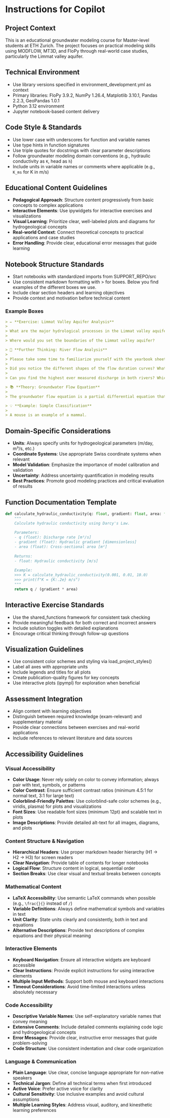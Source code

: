 # Instructions for Copilot

## Project Context
This is an educational groundwater modeling course for Master-level students at ETH Zurich. The project focuses on practical modeling skills using MODFLOW, MT3D, and FloPy through real-world case studies, particularly the Limmat valley aquifer.

## Technical Environment
- Use library versions specified in environment_development.yml as context
- Primary libraries: FloPy 3.9.2, NumPy 1.26.4, Matplotlib 3.10.1, Pandas 2.2.3, GeoPandas 1.0.1
- Python 3.12 environment
- Jupyter notebook-based content delivery

## Code Style & Standards
- Use lower case with underscores for function and variable names
- Use type hints in function signatures
- Use triple quotes for docstrings with clear parameter descriptions
- Follow groundwater modeling domain conventions (e.g., hydraulic conductivity as `K`, head as `h`)
- Include units in variable names or comments where applicable (e.g., `K_ms` for K in m/s)

## Educational Content Guidelines
- **Pedagogical Approach**: Structure content progressively from basic concepts to complex applications
- **Interactive Elements**: Use ipywidgets for interactive exercises and visualizations
- **Visual Learning**: Prioritize clear, well-labeled plots and diagrams for hydrogeological concepts
- **Real-world Context**: Connect theoretical concepts to practical applications and case studies
- **Error Handling**: Provide clear, educational error messages that guide learning

## Notebook Structure Standards
- Start notebooks with standardized imports from SUPPORT_REPO/src
- Use consistent markdown formatting with > for boxes. Below you find examples of the different boxes we use. 
- Include clear section headers and learning objectives
- Provide context and motivation before technical content

### Example Boxes
```markdown
> ✏️ **Exercise: Limmat Valley Aquifer Analysis**
> 
> What are the major hydrological processes in the Limmat valley aquifer?
> 
> Where would you set the boundaries of the Limmat valley aquifer?
```

```markdown
> 🤔 **Further Thinking: River Flow Analysis**
> 
> Please take some time to familiarize yourself with the yearbook sheets.
> 
> Did you notice the different shapes of the flow duration curves? What does this tell you about the hydrological regime of the rivers?
> 
> Can you find the highest ever measured discharge in both rivers? Which one might be the more difficult to manage?
```

```markdown 
> 📚 **Theory: Groundwater Flow Equation**
> 
> The groundwater flow equation is a partial differential equation that describes the movement of groundwater through porous media. It is based on Darcy's law and the principle of mass conservation.
```

```markdown
> 💡 **Example: Simple Classification**
> 
> A mouse is an example of a mammal.
```


## Domain-Specific Considerations
- **Units**: Always specify units for hydrogeological parameters (m/day, m³/s, etc.)
- **Coordinate Systems**: Use appropriate Swiss coordinate systems when relevant
- **Model Validation**: Emphasize the importance of model calibration and validation
- **Uncertainty**: Address uncertainty quantification in modeling results
- **Best Practices**: Promote good modeling practices and critical evaluation of results

## Function Documentation Template
```python
def calculate_hydraulic_conductivity(q: float, gradient: float, area: float) -> float:
    """
    Calculate hydraulic conductivity using Darcy's Law.
    
    Parameters:
    - q (float): Discharge rate [m³/s]
    - gradient (float): Hydraulic gradient [dimensionless]
    - area (float): Cross-sectional area [m²]
    
    Returns:
    - float: Hydraulic conductivity [m/s]
    
    Example:
    >>> K = calculate_hydraulic_conductivity(0.001, 0.01, 10.0)
    >>> print(f"K = {K:.2e} m/s")
    """
    return q / (gradient * area)
```

## Interactive Exercise Standards
- Use the shared_functions framework for consistent task checking
- Provide meaningful feedback for both correct and incorrect answers
- Include solution toggles with detailed explanations
- Encourage critical thinking through follow-up questions

## Visualization Guidelines
- Use consistent color schemes and styling via load_project_styles()
- Label all axes with appropriate units
- Include legends and titles for all plots
- Create publication-quality figures for key concepts
- Use interactive plots (ipympl) for exploration when beneficial

## Assessment Integration
- Align content with learning objectives
- Distinguish between required knowledge (exam-relevant) and supplementary material
- Provide clear connections between exercises and real-world applications
- Include references to relevant literature and data sources

## Accessibility Guidelines

### Visual Accessibility
- **Color Usage**: Never rely solely on color to convey information; always pair with text, symbols, or patterns
- **Color Contrast**: Ensure sufficient contrast ratios (minimum 4.5:1 for normal text, 3:1 for large text)
- **Colorblind-Friendly Palettes**: Use colorblind-safe color schemes (e.g., viridis, plasma) for plots and visualizations
- **Font Sizes**: Use readable font sizes (minimum 12pt) and scalable text in plots
- **Image Descriptions**: Provide detailed alt-text for all images, diagrams, and plots

### Content Structure & Navigation
- **Hierarchical Headers**: Use proper markdown header hierarchy (H1 → H2 → H3) for screen readers
- **Clear Navigation**: Provide table of contents for longer notebooks
- **Logical Flow**: Structure content in logical, sequential order
- **Section Breaks**: Use clear visual and textual breaks between concepts

### Mathematical Content
- **LaTeX Accessibility**: Use semantic LaTeX commands when possible (e.g., `\frac{}{}` instead of `/`)
- **Variable Definitions**: Always define mathematical symbols and variables in text
- **Unit Clarity**: State units clearly and consistently, both in text and equations
- **Alternative Descriptions**: Provide text descriptions of complex equations and their physical meaning

### Interactive Elements
- **Keyboard Navigation**: Ensure all interactive widgets are keyboard accessible
- **Clear Instructions**: Provide explicit instructions for using interactive elements
- **Multiple Input Methods**: Support both mouse and keyboard interactions
- **Timeout Considerations**: Avoid time-limited interactions unless absolutely necessary

### Code Accessibility
- **Descriptive Variable Names**: Use self-explanatory variable names that convey meaning
- **Extensive Comments**: Include detailed comments explaining code logic and hydrogeological concepts
- **Error Messages**: Provide clear, instructive error messages that guide problem-solving
- **Code Structure**: Use consistent indentation and clear code organization

### Language & Communication
- **Plain Language**: Use clear, concise language appropriate for non-native speakers
- **Technical Jargon**: Define all technical terms when first introduced
- **Active Voice**: Prefer active voice for clarity
- **Cultural Sensitivity**: Use inclusive examples and avoid cultural assumptions
- **Multiple Learning Styles**: Address visual, auditory, and kinesthetic learning preferences




